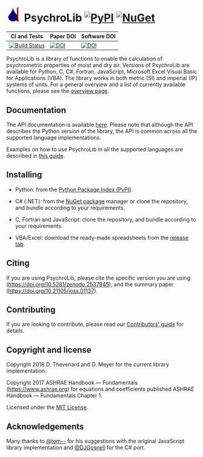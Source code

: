 # <img src="assets/psychrolib_logo.svg" alt="PsychroLib Logo" height="40" width="40"> PsychroLib [![PyPI](https://img.shields.io/pypi/v/psychrolib)](https://pypi.org/project/PsychroLib) [![NuGet](https://img.shields.io/nuget/v/PsychroLib.svg?maxAge=600)](https://www.nuget.org/packages/PsychroLib)


|CI and Tests | Paper DOI | Software DOI |
|---|---|------|
[![Build Status](https://travis-ci.com/psychrometrics/psychrolib.svg?branch=master)](https://travis-ci.com/psychrometrics/psychrolib) | [![DOI](https://joss.theoj.org/papers/10.21105/joss.01137/status.svg)](https://doi.org/10.21105/joss.01137) | [![DOI](https://zenodo.org/badge/DOI/10.5281/zenodo.2537945.svg)](https://doi.org/10.5281/zenodo.2537945)|

PsychroLib is a library of functions to enable the calculation of psychrometric properties of moist and dry air. Versions of PsychroLib are available for Python, C, C#, Fortran, JavaScript, Microsoft Excel Visual Basic for Applications (VBA). The library works in both metric (SI) and imperial (IP) systems of units. For a general overview and a list of currently available functions, please see the [overview page](docs/overview.md).


## Documentation

The API documentation is available [here](https://psychrometrics.github.io/psychrolib/api_docs.html). Please note that although the API describes the Python version of the library, the API is common across all the supported language implementations.

Examples on how to use PsychroLib in all the supported languages are described in [this guide](docs/examples.md).


## Installing

- Python: from the [Python Package Index (PyPI)](https://pypi.org/project/PsychroLib/).

- C# (.NET): from the [NuGet package](https://www.nuget.org/packages/PsychroLib/) manager or clone the repository, and bundle according to your requirements.

- C, Fortran and JavaScript: clone the repository, and bundle according to your requirements.

- VBA/Excel: download the ready-made spreadsheets from the [release tab](https://github.com/psychrometrics/psychrolib/releases).


## Citing

If you are using PsychroLib, please cite the specific version you are using (https://doi.org/10.5281/zenodo.2537945), and the summary paper (https://doi.org/10.21105/joss.01137).


## Contributing

If you are looking to contribute, please read our [Contributors' guide](CONTRIBUTING.md) for details.


## Copyright and license

Copyright 2018 D. Thevenard and D. Meyer for the current library implementation.

Copyright 2017 ASHRAE Handbook — Fundamentals (https://www.ashrae.org) for equations and coefficients published ASHRAE Handbook — Fundamentals Chapter 1.

Licensed under the [MIT License](LICENSE.txt).


## Acknowledgements

Many thanks to [@tom--](https://github.com/tom--) for his suggestions with the original JavaScript library implementation and [@DJGosnell](https://github.com/DJGosnell) for the C# port.